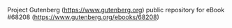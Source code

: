 Project Gutenberg (https://www.gutenberg.org) public repository for
eBook #68208 (https://www.gutenberg.org/ebooks/68208)

